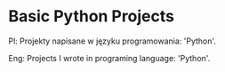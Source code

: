 # Basic Python Projects
Pl:
Projekty napisane w języku programowania: 'Python'.

Eng:
Projects I wrote in programing language: 'Python'.
